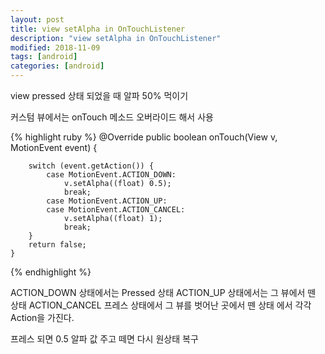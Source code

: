 ```yaml
---
layout: post
title: view setAlpha in OnTouchListener
description: "view setAlpha in OnTouchListener"
modified: 2018-11-09
tags: [android]
categories: [android]
---
```


view pressed 상태 되었을 때 알파 50% 먹이기

커스텀 뷰에서는 onTouch 메소드 오버라이드 해서 사용

{% highlight ruby %}
   @Override
    public boolean onTouch(View v, MotionEvent event) {

        switch (event.getAction()) {
            case MotionEvent.ACTION_DOWN:
                v.setAlpha((float) 0.5);
                break;
            case MotionEvent.ACTION_UP:
            case MotionEvent.ACTION_CANCEL:
                v.setAlpha((float) 1);
                break;
        }
        return false;
    }
{% endhighlight %}

ACTION_DOWN 상태에서는 Pressed 상태 
ACTION_UP 상태에서는 그 뷰에서 뗀 상태 
ACTION_CANCEL 프레스 상태에서 그 뷰를 벗어난 곳에서 뗀 상태
에서 각각 Action을 가진다.

프레스 되면 0.5 알파 값 주고 떼면 다시 원상태 복구